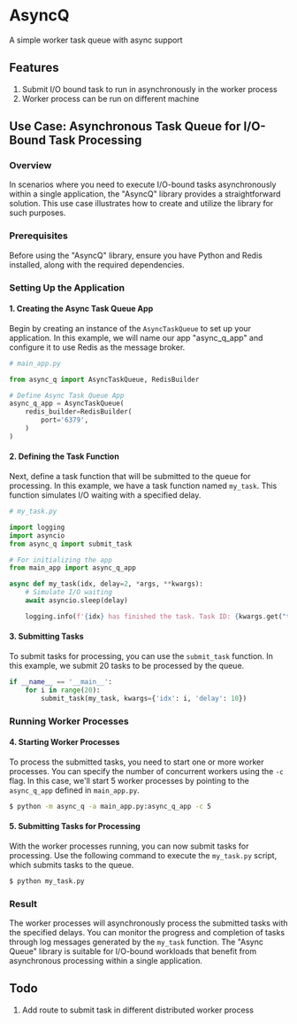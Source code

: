 # AsyncQ
A simple worker task queue with async support

## Features
1. Submit I/O bound task to run in asynchronously in the worker process 
2. Worker process can be run on different machine

## Use Case: Asynchronous Task Queue for I/O-Bound Task Processing

### Overview
In scenarios where you need to execute I/O-bound tasks asynchronously within a single application, the "AsyncQ" library provides a straightforward solution. This use case illustrates how to create and utilize the library for such purposes.

### Prerequisites
Before using the "AsyncQ" library, ensure you have Python and Redis installed, along with the required dependencies.

### Setting Up the Application

#### 1. Creating the Async Task Queue App
Begin by creating an instance of the `AsyncTaskQueue` to set up your application. In this example, we will name our app "async_q_app" and configure it to use Redis as the message broker.

```python
# main_app.py

from async_q import AsyncTaskQueue, RedisBuilder

# Define Async Task Queue App
async_q_app = AsyncTaskQueue(
    redis_builder=RedisBuilder(
        port='6379',
    )
)
```

#### 2. Defining the Task Function
Next, define a task function that will be submitted to the queue for processing. In this example, we have a task function named `my_task`. This function simulates I/O waiting with a specified delay.

```python
# my_task.py

import logging
import asyncio
from async_q import submit_task

# For initializing the app
from main_app import async_q_app

async def my_task(idx, delay=2, *args, **kwargs):
    # Simulate I/O waiting
    await asyncio.sleep(delay)

    logging.info(f'{idx} has finished the task. Task ID: {kwargs.get("task_id")}')
```

#### 3. Submitting Tasks
To submit tasks for processing, you can use the `submit_task` function. In this example, we submit 20 tasks to be processed by the queue.

```python
if __name__ == '__main__':
    for i in range(20):
        submit_task(my_task, kwargs={'idx': i, 'delay': 10})
```

### Running Worker Processes

#### 4. Starting Worker Processes
To process the submitted tasks, you need to start one or more worker processes. You can specify the number of concurrent workers using the `-c` flag. In this case, we'll start 5 worker processes by pointing to the `async_q_app` defined in `main_app.py`.

```bash
$ python -m async_q -a main_app.py:async_q_app -c 5
```

#### 5. Submitting Tasks for Processing
With the worker processes running, you can now submit tasks for processing. Use the following command to execute the `my_task.py` script, which submits tasks to the queue.

```bash
$ python my_task.py
```

### Result
The worker processes will asynchronously process the submitted tasks with the specified delays. You can monitor the progress and completion of tasks through log messages generated by the `my_task` function. The "Async Queue" library is suitable for I/O-bound workloads that benefit from asynchronous processing within a single application.

## Todo
1. Add route to submit task in different distributed worker process

